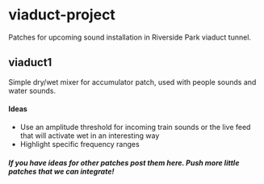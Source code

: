 viaduct-project
===============

Patches for upcoming sound installation in Riverside Park viaduct tunnel.




## viaduct1

Simple dry/wet mixer for accumulator patch, used with people sounds and water sounds.


#### Ideas

- Use an amplitude threshold for incoming train sounds or the live feed that will activate wet in an interesting way
- Highlight specific frequency ranges


##### If you have ideas for other patches post them here. Push more little patches that we can integrate!
